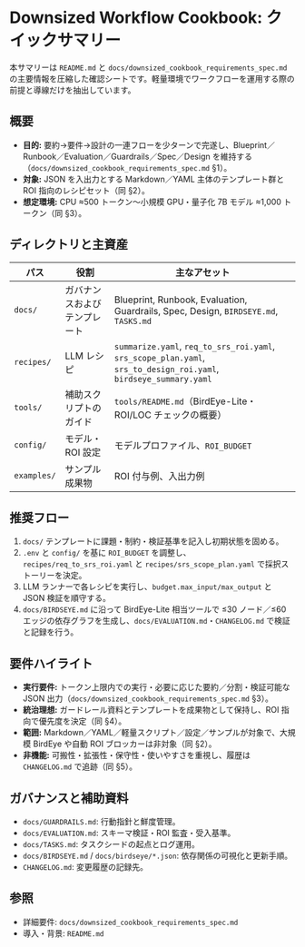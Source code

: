 # Downsized Workflow Cookbook: クイックサマリー

本サマリーは `README.md` と `docs/downsized_cookbook_requirements_spec.md` の主要情報を圧縮した確認シートです。軽量環境でワークフローを運用する際の前提と導線だけを抽出しています。

## 概要
- **目的:** 要約→要件→設計の一連フローを少ターンで完遂し、Blueprint／Runbook／Evaluation／Guardrails／Spec／Design を維持する（`docs/downsized_cookbook_requirements_spec.md` §1）。
- **対象:** JSON を入出力とする Markdown／YAML 主体のテンプレート群と ROI 指向のレシピセット（同 §2）。
- **想定環境:** CPU ≈500 トークン〜小規模 GPU・量子化 7B モデル ≈1,000 トークン（同 §3）。

## ディレクトリと主資産
| パス | 役割 | 主なアセット |
| --- | --- | --- |
| `docs/` | ガバナンスおよびテンプレート | Blueprint, Runbook, Evaluation, Guardrails, Spec, Design, `BIRDSEYE.md`, `TASKS.md` |
| `recipes/` | LLM レシピ | `summarize.yaml`, `req_to_srs_roi.yaml`, `srs_scope_plan.yaml`, `srs_to_design_roi.yaml`, `birdseye_summary.yaml` |
| `tools/` | 補助スクリプトのガイド | `tools/README.md`（BirdEye-Lite・ROI/LOC チェックの概要） |
| `config/` | モデル・ROI 設定 | モデルプロファイル、`ROI_BUDGET` |
| `examples/` | サンプル成果物 | ROI 付与例、入出力例 |

## 推奨フロー
1. `docs/` テンプレートに課題・制約・検証基準を記入し初期状態を固める。
2. `.env` と `config/` を基に `ROI_BUDGET` を調整し、`recipes/req_to_srs_roi.yaml` と `recipes/srs_scope_plan.yaml` で採択ストーリーを決定。
3. LLM ランナーで各レシピを実行し、`budget.max_input/max_output` と JSON 検証を順守する。
4. `docs/BIRDSEYE.md` に沿って BirdEye-Lite 相当ツールで ≤30 ノード／≤60 エッジの依存グラフを生成し、`docs/EVALUATION.md`・`CHANGELOG.md` で検証と記録を行う。

## 要件ハイライト
- **実行要件:** トークン上限内での実行・必要に応じた要約／分割・検証可能な JSON 出力（`docs/downsized_cookbook_requirements_spec.md` §3）。
- **統治理想:** ガードレール資料とテンプレートを成果物として保持し、ROI 指向で優先度を決定（同 §4）。
- **範囲:** Markdown／YAML／軽量スクリプト／設定／サンプルが対象で、大規模 BirdEye や自動 ROI ブロッカーは非対象（同 §2）。
- **非機能:** 可搬性・拡張性・保守性・使いやすさを重視し、履歴は `CHANGELOG.md` で追跡（同 §5）。

## ガバナンスと補助資料
- `docs/GUARDRAILS.md`: 行動指針と鮮度管理。
- `docs/EVALUATION.md`: スキーマ検証・ROI 監査・受入基準。
- `docs/TASKS.md`: タスクシードの起点とログ運用。
- `docs/BIRDSEYE.md` / `docs/birdseye/*.json`: 依存関係の可視化と更新手順。
- `CHANGELOG.md`: 変更履歴の記録先。

## 参照
- 詳細要件: `docs/downsized_cookbook_requirements_spec.md`
- 導入・背景: `README.md`
